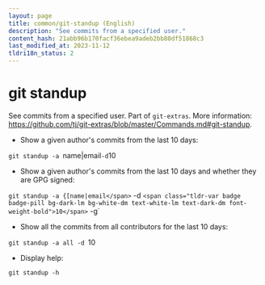 ```yaml
---
layout: page
title: common/git-standup (English)
description: "See commits from a specified user."
content_hash: 21abb96b170facf36ebea9adeb2bb80df51868c3
last_modified_at: 2023-11-12
tldri18n_status: 2
---
```

# git standup

See commits from a specified user.
Part of `git-extras`.
More information: <https://github.com/tj/git-extras/blob/master/Commands.md#git-standup>.

- Show a given author's commits from the last 10 days:

`git standup -a `<span class="tldr-var badge badge-pill bg-dark-lm bg-white-dm text-white-lm text-dark-dm font-weight-bold">name|email</span>` -d `<span class="tldr-var badge badge-pill bg-dark-lm bg-white-dm text-white-lm text-dark-dm font-weight-bold">10</span>

- Show a given author's commits from the last 10 days and whether they are GPG signed:

`git standup -a {[name|email</span>` -d `<span class="tldr-var badge badge-pill bg-dark-lm bg-white-dm text-white-lm text-dark-dm font-weight-bold">10</span>` -g`

- Show all the commits from all contributors for the last 10 days:

`git standup -a all -d `<span class="tldr-var badge badge-pill bg-dark-lm bg-white-dm text-white-lm text-dark-dm font-weight-bold">10</span>

- Display help:

`git standup -h`
